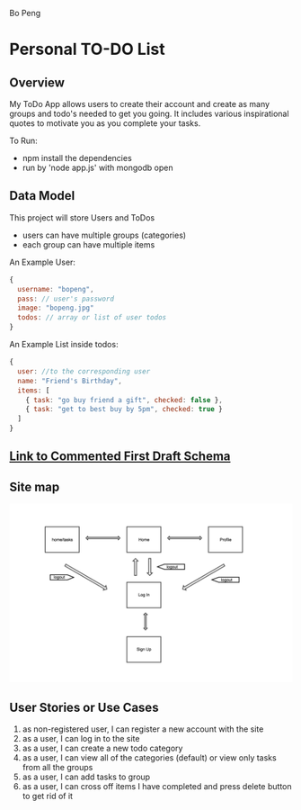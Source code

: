 Bo Peng   

# Personal TO-DO List

## Overview

My ToDo App allows users to create their account and create as many groups and todo's needed 
to get you going. It includes various inspirational quotes to motivate you as you complete 
your tasks.

To Run: 
- npm install the dependencies
- run by 'node app.js' with mongodb open

## Data Model

This project will store Users and ToDos

* users can have multiple groups (categories)
* each group can have multiple items

An Example User:

```javascript
{
  username: "bopeng",
  pass: // user's password
  image: "bopeng.jpg"
  todos: // array or list of user todos
}
```

An Example List inside todos:

```javascript
{
  user: //to the corresponding user
  name: "Friend's Birthday",
  items: [
    { task: "go buy friend a gift", checked: false },
    { task: "get to best buy by 5pm", checked: true }
  ]
}
```

## [Link to Commented First Draft Schema](src/db.js) 


## Site map

![sitemap](documentation/sitemap.png)

## User Stories or Use Cases

1. as non-registered user, I can register a new account with the site
2. as a user, I can log in to the site
3. as a user, I can create a new todo category
4. as a user, I can view all of the categories (default) or view only tasks from all the groups
5. as a user, I can add tasks to group
6. as a user, I can cross off items I have completed and press delete button to get rid of it

